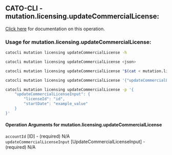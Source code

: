 
## CATO-CLI - mutation.licensing.updateCommercialLicense:
[Click here](https://api.catonetworks.com/documentation/#mutation-mutation.licensing.updateCommercialLicense) for documentation on this operation.

### Usage for mutation.licensing.updateCommercialLicense:

```bash
catocli mutation licensing updateCommercialLicense -h

catocli mutation licensing updateCommercialLicense <json>

catocli mutation licensing updateCommercialLicense "$(cat < mutation.licensing.updateCommercialLicense.json)"

catocli mutation licensing updateCommercialLicense '{"updateCommercialLicenseInput":{"licenseId":"id","startDate":"example_value"}}'

catocli mutation licensing updateCommercialLicense -p '{
    "updateCommercialLicenseInput": {
        "licenseId": "id",
        "startDate": "example_value"
    }
}'
```

#### Operation Arguments for mutation.licensing.updateCommercialLicense ####

`accountId` [ID] - (required) N/A    
`updateCommercialLicenseInput` [UpdateCommercialLicenseInput] - (required) N/A    
